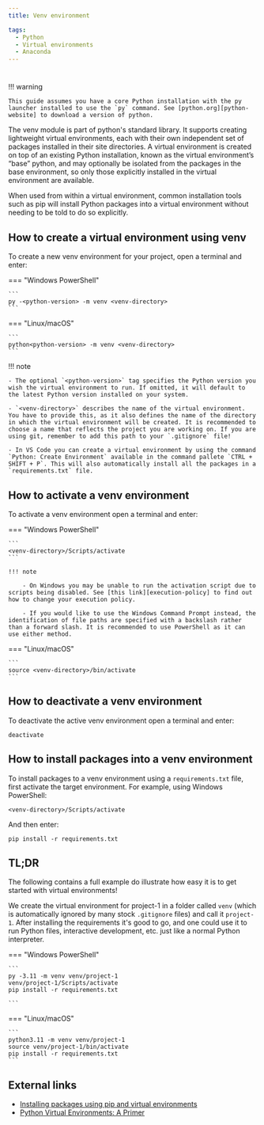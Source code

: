 ```yaml
---
title: Venv environment

tags: 
  - Python
  - Virtual environments
  - Anaconda
---
```


#

!!! warning

    This guide assumes you have a core Python installation with the py launcher installed to use the `py` command. See [python.org][python-website] to download a version of python.

The venv module is part of python's standard library. It supports creating lightweight virtual environments, each with their own independent set of packages installed in their site directories. A virtual environment is created on top of an existing Python installation, known as the virtual environment’s “base” python, and may optionally be isolated from the packages in the base environment, so only those explicitly installed in the virtual environment are available.

When used from within a virtual environment, common installation tools such as pip will install Python packages into a virtual environment without needing to be told to do so explicitly.

## How to create a virtual environment using venv

To create a new venv environment for your project, open a terminal and enter:

=== "Windows PowerShell"

    ```
    py -<python-version> -m venv <venv-directory>
    ```

=== "Linux/macOS"

    ```
    python<python-version> -m venv <venv-directory>
    ```

!!! note

    - The optional `<python-version>` tag specifies the Python version you wish the virtual environment to run. If omitted, it will default to the latest Python version installed on your system.

    - `<venv-directory>` describes the name of the virtual environment. You have to provide this, as it also defines the name of the directory in which the virtual environment will be created. It is recommended to choose a name that reflects the project you are working on. If you are using git, remember to add this path to your `.gitignore` file!

    - In VS Code you can create a virtual environment by using the command `Python: Create Environment` available in the command pallete `CTRL + SHIFT + P`. This will also automatically install all the packages in a `requirements.txt` file. 

## How to activate a venv environment

To activate a venv environment open a terminal and enter:

=== "Windows PowerShell"

    ```
    <venv-directory>/Scripts/activate
    ```

    !!! note
    
        - On Windows you may be unable to run the activation script due to scripts being disabled. See [this link][execution-policy] to find out how to change your execution policy.

        - If you would like to use the Windows Command Prompt instead, the identification of file paths are specified with a backslash rather than a forward slash. It is recommended to use PowerShell as it can use either method.

=== "Linux/macOS"

    ```
    source <venv-directory>/bin/activate
    ```

## How to deactivate a venv environment

To deactivate the active venv environment open a terminal and enter:

```
deactivate
```

## How to install packages into a venv environment

To install packages to a venv environment using a `requirements.txt` file, first activate the target environment. For example, using Windows PowerShell: 

```
<venv-directory>/Scripts/activate
```

And then enter:

```
pip install -r requirements.txt
```

## TL;DR

The following contains a full example do illustrate how easy it is to get started with virtual environments!

We create the virtual environment for project-1 in a folder called `venv` (which is automatically ignored by many stock `.gitignore` files) and call it `project-1`. After installing the requirements it's good to go, and one could use it to run Python files, interactive development, etc. just like a normal Python interpreter.

=== "Windows PowerShell"

    ```
    py -3.11 -m venv venv/project-1
    venv/project-1/Scripts/activate
    pip install -r requirements.txt

    ```

=== "Linux/macOS"

    ```
    python3.11 -m venv venv/project-1
    source venv/project-1/bin/activate
    pip install -r requirements.txt
    ```
        
## External links

- [Installing packages using pip and virtual environments][python-venvs]
- [Python Virtual Environments: A Primer][virtual-env-primer]

[python-website]: https://www.python.org/
[python-venvs]: https://packaging.python.org/en/latest/guides/installing-using-pip-and-virtual-environments/
[virtual-env-primer]: https://realpython.com/python-virtual-environments-a-primer/
[execution-policy]: https://learn.microsoft.com/en-gb/powershell/module/microsoft.powershell.core/about/about_execution_policies?view=powershell-7.3

